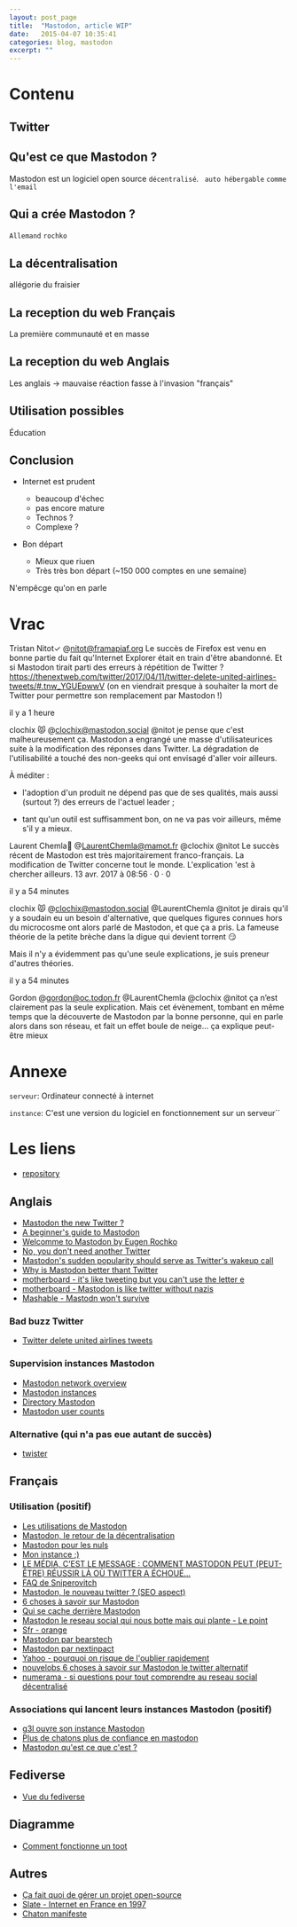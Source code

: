 ```yaml
---
layout: post_page
title:  "Mastodon, article WIP"
date:   2015-04-07 10:35:41
categories: blog, mastodon
excerpt: ""
---
```

# Contenu

## Twitter

## Qu'est ce que Mastodon ?
Mastodon est un logiciel open source `décentralisé`.
`` auto hébergable``
`comme l'email`

## Qui a crée Mastodon ?
`Allemand` `rochko`

## La décentralisation
allégorie du fraisier

## La reception du web Français
La première communauté et en masse

## La reception du web Anglais
Les anglais -> mauvaise réaction fasse à l'invasion "français"

## Utilisation possibles
Éducation

## Conclusion
* Internet est prudent
    * beaucoup d'échec
    * pas encore mature
    * Technos ?
    * Complexe ?

* Bon départ
    * Mieux que riuen
    * Très très bon départ (~150 000 comptes en une semaine)

N'empêcge qu'on en parle

# Vrac

Tristan Nitot✓ @nitot@framapiaf.org
Le succès de Firefox est venu en bonne partie du fait qu'Internet Explorer était en train d'être abandonné. Et si Mastodon tirait parti des erreurs à répétition de Twitter ? https://thenextweb.com/twitter/2017/04/11/twitter-delete-united-airlines-tweets/#.tnw_YGUEpwwV (on en viendrait presque à souhaiter la mort de Twitter pour permettre son remplacement par Mastodon !)

il y a 1 heure

clochix 😾 @clochix@mastodon.social
@nitot je pense que c'est malheureusement ça. Mastodon a engrangé une masse d'utilisateurices suite à la modification des réponses dans Twitter. La dégradation de l'utilisabilité a touché des non-geeks qui ont envisagé d'aller voir ailleurs.



À méditer :

 - l'adoption d'un produit ne dépend pas que de ses qualités, mais aussi (surtout ?) des erreurs de l'actuel leader ;

 - tant qu'un outil est suffisamment bon, on ne va pas voir ailleurs, même s'il y a mieux.


Laurent Chemla🍺
@LaurentChemla@mamot.fr
@clochix @nitot Le succès récent de Mastodon est très majoritairement franco-français. La modification de Twitter concerne tout le monde. L'explication 'est à chercher ailleurs.
13 avr. 2017 à 08:56 · 0 · 0



il y a 54 minutes

clochix 😾 @clochix@mastodon.social
@LaurentChemla @nitot je dirais qu'il y a soudain eu un besoin d'alternative, que quelques figures connues hors du microcosme ont alors parlé de Mastodon, et que ça a pris. La fameuse théorie de la petite brèche dans la digue qui devient torrent 😏



Mais il n'y a évidemment pas qu'une seule explications, je suis preneur d'autres théories.

il y a 54 minutes

Gordon @gordon@oc.todon.fr
@LaurentChemla @clochix @nitot ça n’est clairement pas la seule explication. Mais cet évènement, tombant en même temps que la découverte de Mastodon par la bonne personne, qui en parle alors dans son réseau, et fait un effet boule de neige… ça explique peut-être mieux



# Annexe
`serveur`: Ordinateur connecté à internet

``instance``: C'est une version du logiciel en fonctionnement sur un serveur``



# Les liens

* [repository](https://github.com/tootsuite/mastodon)

## Anglais
* [Mastodon the new Twitter ?](http://technology.mb.com.ph/2017/04/10/mastodon-the-new-twitter/)
* [A beginner's guide to Mastodon](http://www.theverge.com/2017/4/7/15183128/mastodon-open-source-twitter-clone-how-to-use)
* [Welcomme to Mastodon by Eugen Rochko](https://hackernoon.com/welcome-to-mastodon-111d9227e56a)
* [No, you don't need another Twitter](http://stop.zona-m.net/2017/04/no-you-dont-need-another-twitter-or-medium/)
* [Mastodon's sudden popularity should serve as Twitter's wakeup call](https://www.engadget.com/2017/04/07/mastodons-sudden-popularity-should-serve-as-twitters-wakeup-ca/?sr_source=Twitter)
* [Why is Mastodon better thant Twitter](http://devgirl.space/technology/why-is-mastodon-better-than-twitter/)
* [motherboard - it's like tweeting but you can't use the letter e](https://motherboard.vice.com/en_us/article/its-like-tweeting-but-you-cant-use-the-letter-e)
* [motherboard - Mastodon is like twitter without nazis ](https://motherboard.vice.com/en_us/article/mastodon-is-like-twitter-without-nazis-so-why-are-we-not-using-it)
* [Mashable - Mastodn won't survive](http://mashable.com/2017/04/05/mastodon-wont-survive/#X6AWpbWuraqy)

### Bad buzz Twitter
* [Twitter delete united airlines tweets](https://thenextweb.com/twitter/2017/04/11/twitter-delete-united-airlines-tweets/#.tnw_YGUEpwwV)

### Supervision instances Mastodon
* [Mastodon network overview](https://mnm.eliotberriot.com/dashboard/db/mastodon-network-overview?refresh=5m&orgId=1)
* [Mastodon instances](https://instances.mastodon.xyz/)
* [Directory Mastodon](http://mastory.social/)
* [Mastodon user counts](https://social.lou.lt/@mastodonusercount)

### Alternative (qui n'a pas eue autant de succès)
* [twister](http://twister.net.co/)

## Français

### Utilisation (positif)
* [Les utilisations de Mastodon](http://pixellibre.net/2017/04/utilisations-possibles-de-mastodon/)
* [Mastodon, le retour de la décentralisation](https://medium.com/@ploum/mastodon-le-retour-de-la-d%C3%A9centralisation-a2ea9f594d08)
* [Mastodon pour les nuls](https://www.citizenz.info/le-reseau-social-mastodon-pour-les-nuls)
* [Mon instance ;)](https://gaven.social/@jeremie)
* [LE MÉDIA, C’EST LE MESSAGE : COMMENT MASTODON PEUT (PEUT-ÊTRE) RÉUSSIR LÀ OÙ TWITTER A ÉCHOUÉ…](https://page42.org/le-media-cest-le-message-comment-mastodon-peut-peut-etre-reussir-la-ou-twitter-a-echoue/)
* [FAQ de Sniperovitch](https://github.com/Sniperovitch/mastodon-faq-fr/blob/master/README.md)
* [Mastodon, le nouveau twitter ? (SEO aspect)](http://www.visibrain.com/fr/blog/mastodon/?utm_source=twitter.fr&utm_medium=social&utm_campaign=mastodon)
* [6 choses à savoir sur Mastodon](http://tempsreel.nouvelobs.com/rue89/rue89-sur-les-reseaux/20170410.OBS7825/6-choses-a-savoir-sur-mastodon-le-twitter-alternatif.html)
* [Qui se cache derrière Mastodon](http://www.fredzone.org/qui-se-cache-derriere-mastodon-777)
* [Mastodon le reseau social qui nous botte mais qui plante - Le point](http://www.lepoint.fr/high-tech-internet/mastodon-le-reseau-social-qui-nous-botte-mais-qui-plante-09-04-2017-2118392_47.php)
* [Sfr - orange](https://news.sfr.fr/high-tech/actu/comment-debuter-sur-mastodon-le-twitter-alternatif-1137988.html)
* [Mastodon par bearstech](https://bearstech.com/societe/blog/20170410-Mastodon/)
* [Mastodon par nextinpact](https://m.nextinpact.com/news/103953-mastodon-mais-en-fait-comment-ca-marche.htm)
* [Yahoo - pourquoi on risque de l'oublier rapidement](https://fr.news.yahoo.com/pourquoi-risque-d-oublier-rapidement-134424467.html)
* [nouvelobs 6 choses à savoir sur Mastodon le twitter alternatif](http://tempsreel.nouvelobs.com/rue89/rue89-sur-les-reseaux/20170410.OBS7825/6-choses-a-savoir-sur-mastodon-le-twitter-alternatif.html)
* [numerama - si questions pour tout comprendre au reseau social décentralisé](http://www.numerama.com/tech/246684-debuter-sur-mastodon-9-questions-pour-tout-comprendre-au-reseau-social-decentralise.html?utm_content=buffer22511&utm_medium=social&utm_source=twitter.com&utm_campaign=buffer)
### Associations qui lancent leurs instances Mastodon (positif)
* [g3l ouvre son instance Mastodon](https://g3l.org/le_site/index.php?2017/04/09/337-g3l-ouvre-son-instance-mastodon)
* [Plus de chatons plus de confiance en mastodon](https://framablog.org/2017/04/12/plus-de-chatons-plus-de-confiance-en-mastodon/)
* [Mastodon qu'est ce que c'est ?](http://pixellibre.net/2017/04/mastodon-quest-cest/)
## Fediverse
* [Vue du fediverse](http://oracle.skilledtests.com/group/fediverse)

## Diagramme
* [Comment fonctionne un toot](https://techn.ical.ist/assets/help-fr.svg)

## Autres
* [Ça fait quoi de gérer un projet open-source](https://frank.taillandier.me/2017/03/06/ca-fait-quoi-de-maintenir-un-projet-open-source/)
* [Slate - Internet en France en 1997](https://www.slate.fr/story/136043/rapport-internet-france-1997)
* [Chaton manifeste](https://chatons.org/charte-et-manifeste)
